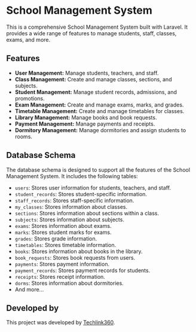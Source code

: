 # School Management System

This is a comprehensive School Management System built with Laravel. It provides a wide range of features to manage students, staff, classes, exams, and more.

## Features

*   **User Management:** Manage students, teachers, and staff.
*   **Class Management:** Create and manage classes, sections, and subjects.
*   **Student Management:** Manage student records, admissions, and promotions.
*   **Exam Management:** Create and manage exams, marks, and grades.
*   **Timetable Management:** Create and manage timetables for classes.
*   **Library Management:** Manage books and book requests.
*   **Payment Management:** Manage payments and receipts.
*   **Dormitory Management:** Manage dormitories and assign students to rooms.

## Database Schema

The database schema is designed to support all the features of the School Management System. It includes the following tables:

*   `users`: Stores user information for students, teachers, and staff.
*   `student_records`: Stores student-specific information.
*   `staff_records`: Stores staff-specific information.
*   `my_classes`: Stores information about classes.
*   `sections`: Stores information about sections within a class.
*   `subjects`: Stores information about subjects.
*   `exams`: Stores information about exams.
*   `marks`: Stores student marks for exams.
*   `grades`: Stores grade information.
*   `timetables`: Stores timetable information.
*   `books`: Stores information about books in the library.
*   `book_requests`: Stores book requests from users.
*   `payments`: Stores payment information.
*   `payment_records`: Stores payment records for students.
*   `receipts`: Stores receipt information.
*   `dorms`: Stores information about dormitories.
*   And more...

## Developed by

This project was developed by [Techlink360](https://techlink360.net).
